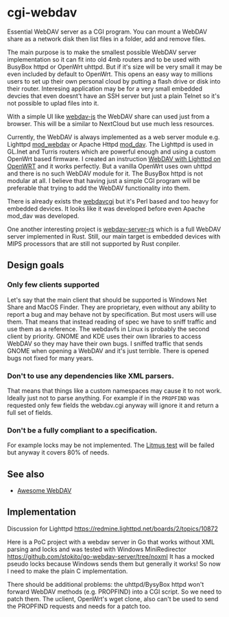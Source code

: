# cgi-webdav
Essential WebDAV server as a CGI program. You can mount a WebDAV share as a network disk then list files in a folder, add and remove files. 

The main purpose is to make the smallest possible WebDAV server implementation so it can fit into old 4mb routers and to be used with BusyBox httpd or OpenWrt uhttpd.
But if it's size will be very small it may be even included by default to OpenWrt.
This opens an easy way to millions users to set up their own personal cloud by putting a flash drive or disk into their router.
Interesing application may be for a very small embedded devcies that even doesnt't have an SSH server but just a plain Telnet so it's not possible to uplad files into it.

With a simple UI like [webdav-js](https://github.com/dom111/webdav-js) the WebDAV share can used just from a browser.
This will be a similar to NextCloud but use much less resources.

Currently, the WebDAV is always implemented as a web server module e.g. Lighttpd [mod_webdav](https://redmine.lighttpd.net/projects/1/wiki/Docs_ModWebDAV) or Apache Httpd [mod_dav](https://httpd.apache.org/docs/current/mod/mod_dav.html).
The Lighttpd is used in GL.Inet and Turris routers which are powerful enough and using a custom OpenWrt based firmware.
I created an instruction [WebDAV with Lighttpd on OpenWRT](https://gist.github.com/stokito/5db2aa2cc184717d45600889d8115100) and it works perfectly.
But a vanilla OpenWrt uses own uhttpd and there is no such WebDAV module for it.
The BusyBox httpd is not modular at all.
I believe that having just a simple CGI program will be preferable that trying to add the WebDAV functionality into them.

There is already exists the [webdavcgi](https://github.com/DanRohde/webdavcgi) but it's Perl based and too heavy for embedded devices. It looks like it was developed before even Apache mod_dav was developed.

One another interesting project is [webdav-server-rs](https://github.com/miquels/webdav-server-rs) which is a full WebDAV server implemented in Rust.
Still, our main target is embedded devices with MIPS processors that are still not supported by Rust conpiler.

## Design goals
### Only few clients supported
Let's say that the main client that should be supported is Windows Net Share and MacOS Finder.
They are proprietary, even without any ability to report a bug and may behave not by specification.
But most users will use them. That means that instead reading of spec we have to sniff traffic and use them as a reference.
The webdavfs in Linux is probably the second client by priority.
GNOME and KDE uses their own libraries to access WebDAV so they may have their own bugs.
I sniffed traffic that sends GNOME when opening a WebDAV and it's just terrible. There is opened bugs not fixed for many years. 

### Don't to use any dependencies like XML parsers.
That means that things like a custom namespaces may cause it to not work. Ideally just not to parse anything.
For example if in the `PROPFIND` was requested only few fields the webdav.cgi anyway will ignore it and return a full set of fields.

### Don't be a fully compliant to a specification.
For example locks may be not implemented. The [Litmus test](http://www.webdav.org/neon/litmus/) will be failed but anyway it covers 80% of needs.

## See also
* [Awesome WebDAV](https://github.com/fstanis/awesome-webdav)

## Implementation
Discussion for Lighttpd https://redmine.lighttpd.net/boards/2/topics/10872

Here is a PoC project with a webdav server in Go that works without XML parsing and locks and was tested with Windows MiniRedirector 
https://github.com/stokito/go-webdav-server/tree/noxml
It has a mocked pseudo locks because Windows sends them but generally it works!
So now I need to make the plain C implementation.

There should be additional problems: the uhttpd/BysyBox httpd won't forward WebDAV methods (e.g. PROPFIND) into a CGI script. So we need to patch them.
The uclient, OpenWrt's wget clone, also can't be used to send the PROPFIND requests and needs for a patch too.
